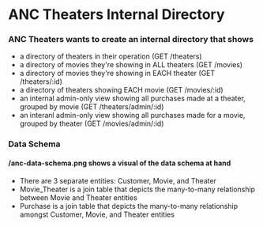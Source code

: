 # ANC Theaters Internal Directory 

### ANC Theaters wants to create an internal directory that shows
- a directory of theaters in their operation (GET /theaters)
- a directory of movies they're showing in ALL theaters (GET /movies)
- a directory of movies they're showing in EACH theater (GET /theaters/:id)
- a directory of theaters showing EACH movie (GET /movies/:id)
- an internal admin-only view showing all purchases made at a theater, grouped by movie (GET /theaters/admin/:id)
- an interanl admin-only view showing all purchases made for a movie, grouped by theater (GET /movies/admin/:id)

### Data Schema
#### /anc-data-schema.png shows a visual of the data schema at hand 
- There are 3 separate entities: Customer, Movie, and Theater 
- Movie_Theater is a join table that depicts the many-to-many relationship between Movie and Theater entities
- Purchase is a join table that depicts the many-to-many relationship amongst Customer, Movie, and Theater entities 